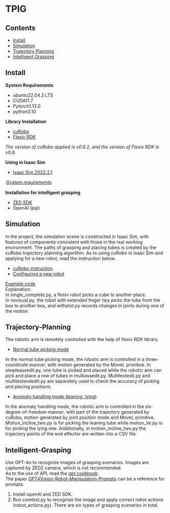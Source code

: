 # TPIG
## Contents
- [Install](#install)
- [Simulation](#simulation)
- [Trajectory Planning](#trajectory-planning)
- [Intelligent Grasping](#intelligent-grasping)

## Install

**System Requirements**
- ubuntu22.04.3 LTS
- CUDA11.7
- Pytorch1.13.0
- python3.10

**Library Installation**
- [cuRobo](https://curobo.org/get_started/1_install_instructions.html)
- [Flexiv RDK](https://github.com/flexivrobotics/flexiv_rdk/tree/main)

*The version of cuRobo applied is v0.6.2, and the version of Flexiv RDK is v0.9.*

**Using in Isaac Sim**
- [Isaac Sim 2022.2.1](https://docs.omniverse.nvidia.com/isaacsim/latest/installation/install_workstation.html)

*:grey_exclamation:[System requirements](https://docs.omniverse.nvidia.com/isaacsim/latest/installation/requirements.html).*

**Installation for intelligent grasping**
- [ZED SDK](https://www.stereolabs.com/docs/app-development/python/install)
- OpenAI (pip)

## Simulation

In the project, the simulation scene is constructed in Isaac Sim, with features of components consistent with those in the real working
environment. The paths of grasping and placing tubes is created by the cuRobo trajectory planning algorithm. As to using cuRobo in Isaac Sim and applying for a new robot, read the instruction below.  
- [cuRobo instruction](https://curobo.org/get_started/2b_isaacsim_examples.html)  
- [Configuring a new robot](https://curobo.org/tutorials/1_robot_configuration.html)  

[Example code](https://github.com/Follograph/TPIG/tree/main/trajectory%20planning/simulation)  
Explanation:  
In single_complete.py, a flexiv robot picks a cube to another place.  
In novisual.py, the robot with extended finger tips picks the tube from the box to another box, and withplot.py records changes in joints during one of the motion.

## Trajectory-Planning

The robotic arm is remotely controlled with the help of flexiv RDK library.  
- [Normal tube picking mode](https://github.com/Follograph/TPIG/tree/main/trajectory%20planning/normal)

In the normal tube picking mode, the robotic arm is controlled in a three-coordinate manner, with motion generated by the MoveL primitive. In simpleassedit.py, one tube is picked and placed while the robotic arm can pick and place a row of tubes in multiassedit.py. Multitestedit.py and multitestendedit.py are separately used to check the accuracy of picking and placing positions.  
- [Anomaly handling mode (leaning, lying)](https://github.com/Follograph/TPIG/tree/main/trajectory%20planning/abnormal)

In the anomaly handling mode, the robotic arm is controlled in the six-degree-of-freedom manner, with part of the trajectory generated by cuRobo, motion generated by joint position mode and MoveL primitive. Motion_incline_two.py is for picking the leaning tube while motion_lie.py is for picking the lying one. Additionally, in motion_incline_two.py the trajectory points of the end effector are written into a CSV file.

## Intelligent-Grasping

Use GPT-4o to recognize images of grasping scenarios. Images are captured by ZED2 camera, which is not recommended.  
As to the use of API, read the [gpt cookbook](https://platform.openai.com/docs/guides/vision).   
The paper [GPT4Vision-Robot-Manipulation-Prompts](https://github.com/microsoft/GPT4Vision-Robot-Manipulation-Prompts?tab=readme-ov-file) can be a reference for prompts.

1. Install openAI and ZED SDK.
2. Run comtest.py to recognize the image and apply correct robot actions (robot_actions.py). There are six types of grasping scenarios in total.

